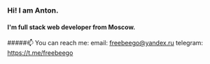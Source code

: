 ### Hi! I am Anton.
#### I'm full stack web developer from Moscow.

#####📫 You can reach me: 
email: freebeego@yandex.ru
telegram: https://t.me/freebeego

<!--
**freebeego/freebeego** is a ✨ _special_ ✨ repository because its `README.md` (this file) appears on your GitHub profile.

Here are some ideas to get you started:

- 🔭 I’m currently working on ...
- 🌱 I’m currently learning ...
- 👯 I’m looking to collaborate on ...
- 🤔 I’m looking for help with ...
- 💬 Ask me about ...
- 📫 How to reach me: ...
- 😄 Pronouns: ...
- ⚡ Fun fact: ...
-->
